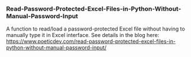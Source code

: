 ### Read-Password-Protected-Excel-Files-in-Python-Without-Manual-Password-Input
A function to read/load a password-protected Excel file without having to manually type it in Excel interface. See details in the blog here: https://www.poeticdev.com/read-password-protected-excel-files-in-python-without-manual-password-input/

